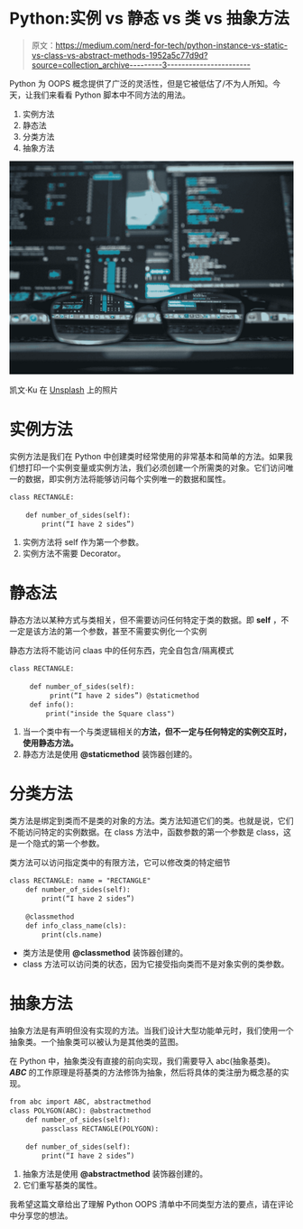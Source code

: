 # Python:实例 vs 静态 vs 类 vs 抽象方法

> 原文：<https://medium.com/nerd-for-tech/python-instance-vs-static-vs-class-vs-abstract-methods-1952a5c77d9d?source=collection_archive---------3----------------------->

Python 为 OOPS 概念提供了广泛的灵活性，但是它被低估了/不为人所知。今天，让我们来看看 Python 脚本中不同方法的用法。

1.  实例方法
2.  静态法
3.  分类方法
4.  抽象方法

![](img/bc0a0b88ab23caf355325a77c3c68333.png)

凯文·Ku 在 [Unsplash](https://unsplash.com?utm_source=medium&utm_medium=referral) 上的照片

# **实例方法**

实例方法是我们在 Python 中创建类时经常使用的非常基本和简单的方法。如果我们想打印一个实例变量或实例方法，我们必须创建一个所需类的对象。它们访问唯一的数据，即实例方法将能够访问每个实例唯一的数据和属性。

```
class RECTANGLE:

    def number_of_sides(self):
        print(“I have 2 sides”)
```

1.  实例方法将 self 作为第一个参数。
2.  实例方法不需要 Decorator。

# 静态法

静态方法以某种方式与类相关，但不需要访问任何特定于类的数据。即 **self** ，不一定是该方法的第一个参数，甚至不需要实例化一个实例

静态方法将不能访问 claas 中的任何东西，完全自包含/隔离模式

```
class RECTANGLE:

     def number_of_sides(self):
          print(“I have 2 sides”) @staticmethod
     def info():
         print("inside the Square class")
```

1.  当一个类中有一个与类逻辑相关的**方法，但不一定与任何特定的实例交互时，使用静态方法。**
2.  静态方法是使用 **@staticmethod** 装饰器创建的。

# 分类方法

类方法是绑定到类而不是类的对象的方法。类方法知道它们的类。也就是说，它们不能访问特定的实例数据。在 class 方法中，函数参数的第一个参数是 class，这是一个隐式的第一个参数。

类方法可以访问指定类中的有限方法，它可以修改类的特定细节

```
class RECTANGLE: name = "RECTANGLE"
    def number_of_sides(self):
        print(“I have 2 sides”)

    @classmethod
    def info_class_name(cls):
        print(cls.name)
```

*   类方法是使用 **@classmethod** 装饰器创建的。
*   class 方法可以访问类的状态，因为它接受指向类而不是对象实例的类参数。

# 抽象方法

抽象方法是有声明但没有实现的方法。当我们设计大型功能单元时，我们使用一个抽象类。一个抽象类可以被认为是其他类的蓝图。

在 Python 中，抽象类没有直接的前向实现，我们需要导入 abc(抽象基类)。 ***ABC*** 的工作原理是将基类的方法修饰为抽象，然后将具体的类注册为概念基的实现。

```
from abc import ABC, abstractmethod
class POLYGON(ABC): @abstractmethod
    def number_of_sides(self):
        passclass RECTANGLE(POLYGON):

    def number_of_sides(self):
        print(“I have 2 sides”)
```

1.  抽象方法是使用 **@abstractmethod** 装饰器创建的。
2.  它们重写基类的属性。

我希望这篇文章给出了理解 Python OOPS 清单中不同类型方法的要点，请在评论中分享您的想法。